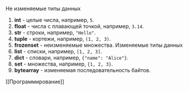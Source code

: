 Не изменяемые типы данных
1. **int** - целые числа, например, `5`.
2. **float** - числа с плавающей точкой, например, `3.14`.
3. **str** - строки, например, `"Hello"`.
4. **tuple** - кортежи, например, `(1, 2, 3)`.
5. **frozenset** - неизменяемые множества.
Изменяемые типы данных
1. **list** - списки, например, `[1, 2, 3]`.
2. **dict** - словари, например, `{"name": "Alice"}`.
3. **set** - множества, например, `{1, 2, 3}`.
4. **bytearray** - изменяемая последовательность байтов.






















[[Программирование]]
